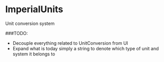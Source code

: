 # ImperialUnits

Unit conversion system

###TODO: 
* Decouple everything related to UnitConversion from UI
* Expand what is today simply a string to denote which type of unit and system it belongs to
